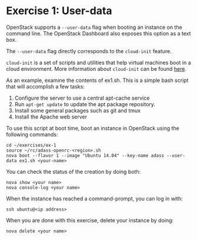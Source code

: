 Exercise 1: User-data
=====================

OpenStack supports a `--user-data` flag when booting an instance on the command line. The OpenStack Dashboard also exposes this option as a text box.

The `--user-data` flag directly corresponds to the `cloud-init` feature.

`cloud-init` is a set of scripts and utilities that help virtual machines boot in a cloud environment. More information about `cloud-init` can be found [here](https://help.ubuntu.com/community/CloudInit).

As an example, examine the contents of ex1.sh. This is a simple bash script that will accomplish a few tasks:

1. Configure the server to use a central apt-cache service
2. Run `apt-get update` to update the apt package repository.
3. Install some general packages such as git and tmux
4. Install the Apache web server

To use this script at boot time, boot an instance in OpenStack using the following commands:

    cd ~/exercises/ex-1
    source ~/rc/adass-openrc-<region>.sh
    nova boot --flavor 1 --image "Ubuntu 14.04" --key-name adass --user-data ex1.sh <your-name>

You can check the status of the creation by doing both:

    nova show <your name>
    nova console-log <your name>

When the instance has reached a command-prompt, you can log in with:

    ssh ubuntu@<ip address>

When you are done with this exercise, delete your instance by doing:

    nova delete <your name>
